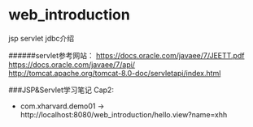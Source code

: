 # web_introduction
jsp servlet jdbc介绍

######servlet参考网站：
https://docs.oracle.com/javaee/7/JEETT.pdf <br>
https://docs.oracle.com/javaee/7/api/<br>
http://tomcat.apache.org/tomcat-8.0-doc/servletapi/index.html<br>

###JSP&Servlet学习笔记
Cap2:
* com.xharvard.demo01 ->  http://localhost:8080/web_introduction/hello.view?name=xhh
